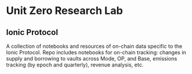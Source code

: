 # Unit Zero Research Lab
## Ionic Protocol

A collection of notebooks and resources of on-chain data specific to the Ionic Protocol. Repo includes notebooks for on-chain tracking: changes in supply and borrowing to vaults across Mode, OP, and Base, emissions tracking (by epoch and quarterly), revenue analysis, etc.

